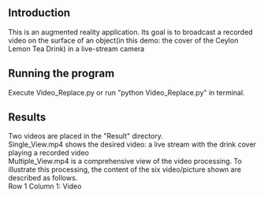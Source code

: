 ## Introduction
This is an augmented reality application. 
Its goal is to broadcast a recorded video on the surface of an object(in this demo: the cover of the Ceylon Lemon Tea Drink) in a live-stream camera </br>

## Running the program
Execute Video_Replace.py or run "python Video_Replace.py" in terminal.

## Results
Two videos are placed in the "Result" directory.</br>
Single_View.mp4 shows the desired video: a live stream with the drink cover playing a recorded video </br>
Multiple_View.mp4 is a comprehensive view of the video processing. To illustrate this processing, the content of the six video/picture shown are described as follows.</br>
Row 1 Column 1: Video 

